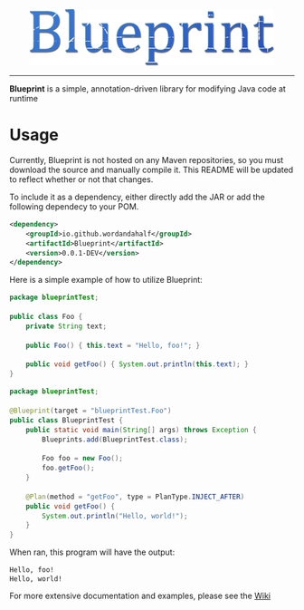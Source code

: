 <p align="center"><img src="docs/blueprint_logo.png" alt="Blueprint Logo" height="100"></p>

---

**Blueprint** is a simple, annotation-driven library for modifying Java code at runtime

# Usage
Currently, Blueprint is not hosted on any Maven repositories, so you must download the source and manually compile it. This README will be updated to reflect whether or not that changes.

To include it as a dependency, either directly add the JAR or add the following dependecy to your POM.
```xml
<dependency>
    <groupId>io.github.wordandahalf</groupId>
    <artifactId>Blueprint</artifactId>
    <version>0.0.1-DEV</version>
</dependency>
```

Here is a simple example of how to utilize Blueprint:
```java
package blueprintTest;

public class Foo {
    private String text;
    
    public Foo() { this.text = "Hello, foo!"; }
    
    public void getFoo() { System.out.println(this.text); }
}
```

```java
package blueprintTest;

@Blueprint(target = "blueprintTest.Foo")
public class BlueprintTest {
    public static void main(String[] args) throws Exception {
        Blueprints.add(BlueprintTest.class);
        
        Foo foo = new Foo();
        foo.getFoo();
    }
    
    @Plan(method = "getFoo", type = PlanType.INJECT_AFTER)
    public void getFoo() {
        System.out.println("Hello, world!");
    }
}
```

When ran, this program will have the output:
```
Hello, foo!
Hello, world!
```

For more extensive documentation and examples, please see the [Wiki](https://github.com/wordandahalf/Blueprint/wiki)
